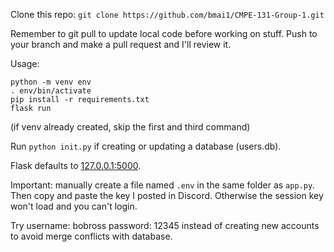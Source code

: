 Clone this repo: `git clone https://github.com/bmai1/CMPE-131-Group-1.git`

Remember to git pull to update local code before working on stuff.
Push to your branch and make a pull request and I'll review it.

Usage: 
```
python -m venv env
. env/bin/activate
pip install -r requirements.txt
flask run
```
(if venv already created, skip the first and third command)

Run `python init.py` if creating or updating a database (users.db).

Flask defaults to [127.0.0.1:5000](http://127.0.0.1:5000).

Important: manually create a file named `.env` in the same folder as `app.py`. Then copy and paste the key I posted in Discord. Otherwise the session key won't load and you can't login.

Try username: bobross password: 12345 instead of creating new accounts to avoid merge conflicts with database.

